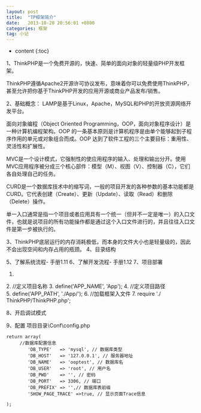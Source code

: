 ```yaml
---
layout: post
title:  "TP框架简介"
date:   2013-10-20 20:56:01 +0800
categories: 框架
tag: 小记
---
```


* content
{:toc}

1、ThinkPHP是一个免费开源的，快速、简单的面向对象的轻量级PHP开发框架。

ThinkPHP遵循Apache2开源许可协议发布，意味着你可以免费使用ThinkPHP，甚至允许把你基于ThinkPHP开发的应用开源或商业产品发布/销售。

2、基础概念：
LAMP是基于Linux，Apache，MySQL和PHP的开放资源网络开发平台。

面向对象编程（Object Oriented Programming，OOP，面向对象程序设计）是一种计算机编程架构。OOP 的一条基本原则是计算机程序是由单个能够起到子程序作用的单元或对象组合而成。OOP 达到了软件工程的三个主要目标：重用性、灵活性和扩展性。

MVC是一个设计模式，它强制性的使应用程序的输入、处理和输出分开。使用MVC应用程序被分成三个核心部件：模型（M）、视图（V）、控制器（C），它们各自处理自己的任务。 

CURD是一个数据库技术中的缩写词，一般的项目开发的各种参数的基本功能都是CURD。它代表创建（Create）、更新（Update）、读取（Read）和删除（Delete）操作。

单一入口通常是指一个项目或者应用具有一个统一（但并不一定是唯一）的入口文件，也就是说项目的所有功能操作都是通过这个入口文件进行的，并且往往入口文件是第一步被执行的。

3、ThinkPHP底层运行的内存消耗极低，而本身的文件大小也是轻量级的，因此不会出现空间和内存占用的瓶颈。
4、目录结构



5、了解系统流程- 手册1.11
6、了解开发流程- 手册1.12
7、项目部署

1. <?php
2. //定义项目名称
3. define('APP_NAME', 'App');
4. //定义项目路径
5. define('APP_PATH', './App/');
6. //加载框架入文件
7. require './ ThinkPHP/ThinkPHP.php';


8、开启调试模式
    

9、配置
项目目录\Conf\config.php

	return array(
		 //数据库配置信息
	        'DB_TYPE'   => 'mysql', // 数据库类型
	        'DB_HOST'   => '127.0.0.1', // 服务器地址
	        'DB_NAME'   => 'ooptest', // 数据库名
	        'DB_USER'   => 'root', // 用户名
	        'DB_PWD'    => '', // 密码
	        'DB_PORT'   => 3306, // 端口
	        'DB_PREFIX' => '',// 数据库表前缀 
			'SHOW_PAGE_TRACE' =>true, // 显示页面Trace信息

	);